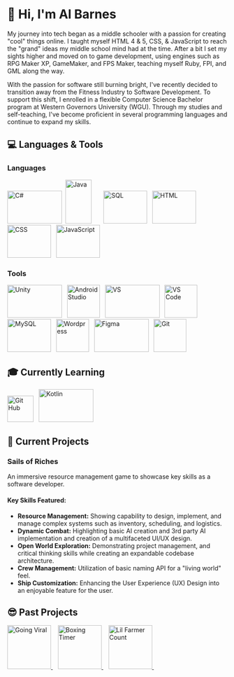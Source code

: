 # 👋 Hi, I'm Al Barnes

My journey into tech began as a middle schooler with a passion for creating "cool" things online. I taught myself HTML 4 & 5, CSS, & JavaScript to reach the "grand" ideas my middle school mind had at the time. After a bit I set my sights higher and moved on to game development, using engines such as RPG Maker XP, GameMaker, and FPS Maker, teaching myself Ruby, FPI, and GML along the way.

With the passion for software still burning bright, I've recently decided to transition away from the Fitness Industry to Software Development. To support this shift, I enrolled in a flexible Computer Science Bachelor program at Western Governors University (WGU). Through my studies and self-teaching, I've become proficient in several programming languages and continue to expand my skills.

## 💻 Languages & Tools
### Languages
<img src="https://static.wixstatic.com/media/16a44a_7acb8586d3f2447e9b643c6d37f8f72e~mv2.png" alt="C#" width="125" height="75">&nbsp; <!-- C# -->
<img src="https://static.wixstatic.com/media/16a44a_78248d7576cb4c22832f0eb232567ca5~mv2.png" alt="Java" width="60" height="100">&nbsp;&nbsp;&nbsp;&nbsp;&nbsp;&nbsp; <!-- Java -->
<img src="https://static.wixstatic.com/media/16a44a_858cbd58ef6e4189ab7286ca1debd690~mv2.png" alt="SQL" width="100" height="75">&nbsp;&nbsp; <!-- SQL -->
<img src="https://static.wixstatic.com/media/16a44a_f0a9769e0d0d4925a795c58a0f847492~mv2.png" alt="HTML" width="100" height="75">&nbsp;&nbsp; <!-- HTML -->
<img src="https://static.wixstatic.com/media/16a44a_50a242886e264e52b5ac2414a2ee7f6b~mv2.png" alt="CSS" width="100" height="75">&nbsp;&nbsp; <!-- CSS -->
<img src="https://static.wixstatic.com/media/16a44a_32543b071cdd4f89920eabb62b54c3c8~mv2.png" alt="JavaScript" width="100" height="75">&nbsp;&nbsp; <!-- JS -->

### Tools

<img src="https://static.wixstatic.com/media/16a44a_026dfc43715d4eb18a4070c7cda46074~mv2.png" alt="Unity" width="125" height="75">&nbsp;&nbsp; <!-- Unity -->
<img src="https://static.wixstatic.com/media/16a44a_67797d2185b24604a849f859be6d703e~mv2.png" alt="Android Studio" width="75" height="75">&nbsp;&nbsp; <!-- Android Studio -->
<img src="https://static.wixstatic.com/media/16a44a_6c2ed3a9038647c6b544213cdc2be80b~mv2.png" alt="VS" width="125" height="75">&nbsp;&nbsp; <!-- VS -->
<img src="https://static.wixstatic.com/media/16a44a_9fe291368c8d4209b9d0269fffbc1ef2~mv2.png" alt="VS Code" width="75" height="75">&nbsp;&nbsp; <!-- VS Code -->
<img src="https://static.wixstatic.com/media/16a44a_77ca159251e147c992520f93bf318707~mv2.png" alt="MySQL" width="100" height="75">&nbsp;&nbsp; <!-- MySQL -->
<img src="https://static.wixstatic.com/media/16a44a_48e50fb51f7c4e479dbb920658eda13f~mv2.png" alt="Wordpress" width="75" height="75">&nbsp;&nbsp; <!-- Wordpress -->
<img src="https://static.wixstatic.com/shapes/16a44a_58cdd82e71534b1eb00a4a1609833ca1.svg" alt="Figma" width="125" height="75">&nbsp;&nbsp; <!-- Figma -->
<img src="https://static.wixstatic.com/media/16a44a_be32901c5a1344b5a960729272771d2a~mv2.png" alt="Git" width="75" height="75">&nbsp;&nbsp; <!-- Git -->

## 🎓 Currently Learning
<img src="https://static.wixstatic.com/media/16a44a_c8be0c0741114422b72c17407d902a7f~mv2.png" alt="Git Hub" width="60" height="60">&nbsp;&nbsp; <!-- Git Hub -->
<img src="https://static.wixstatic.com/media/16a44a_8321cae8f4ae411e8189fddd2f6466c4~mv2.png" alt="Kotlin" width="125" height="75">&nbsp;&nbsp; <!-- Kotlin -->

## 🥳 Current Projects
### Sails of Riches
An immersive resource management game to showcase key skills as a software developer.

#### Key Skills Featured:

- **Resource Management:** Showing capability to design, implement, and manage complex systems such as inventory, scheduling, and logistics.
- **Dynamic Combat:** Highlighting basic AI creation and 3rd party AI implementation and creation of a multifaceted UI/UX design.
- **Open World Exploration:** Demonstrating project management, and critical thinking skills while creating an expandable codebase architecture.
- **Crew Management:** Utilization of basic naming API for a "living world" feel.
- **Ship Customization:** Enhancing the User Experience (UX) Design into an enjoyable feature for the user.

## 😎 Past Projects
<a href="https://github.com/AlBarnesiv/Going-Viral">
    <img src="https://static.wixstatic.com/media/16a44a_e2d9e6ffc62c401e9ac90b846cbe936d~mv2.png" alt="Going Viral" width="100" height="100">
</a>&nbsp;&nbsp;

<a href="https://github.com/AlBarnesiv/Boxing-Timer">
    <img src="https://static.wixstatic.com/media/16a44a_bc8cd9b517204a7da6ecbd8b7ca387d7~mv2.png" alt="Boxing Timer" width="100" height="100">
</a>&nbsp;&nbsp;

<a href="https://github.com/AlBarnesiv/Lil-Farmer-Count">
    <img src="https://static.wixstatic.com/media/16a44a_d492d949e8b54bba8912e8ed1dcadd9d~mv2.png" alt="Lil Farmer Count" width="100" height="100">
</a>&nbsp;&nbsp;

<!--
**AlBarnesiv/AlBarnesiv** is a ✨ _special_ ✨ repository because its `README.md` (this file) appears on your GitHub profile.

Here are some ideas to get you started:

- 🔭 I’m currently working on ...
- 🌱 I’m currently learning ...
- 👯 I’m looking to collaborate on ...
- 🤔 I’m looking for help with ...
- 💬 Ask me about ...
- 📫 How to reach me: ...
- 😄 Pronouns: ...
- ⚡ Fun fact: ...
-->
